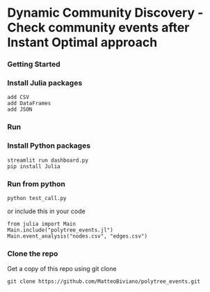 # Dynamic Community Discovery - Check community events after Instant Optimal approach
### Getting Started

### Install Julia packages
```
add CSV
add DataFrames
add JSON
```
### Run
### Install Python packages
```
streamlit run dashboard.py
pip install Julia
```

### Run from python
```
python test_call.py
```
or include this in your code
```
from julia import Main
Main.include("polytree_events.jl")
Main.event_analysis("nodes.csv", "edges.csv")
```

### Clone the repo
Get a copy of this repo using git clone
```
git clone https://github.com/MatteoBiviano/polytree_events.git
```
